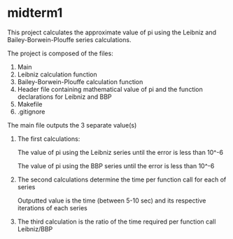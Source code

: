 midterm1
========

This project calculates the approximate value of pi using the Leibniz and Bailey-Borwein-Plouffe series calculations.

The project is composed of the files:

1. Main
2. Leibniz calculation function
3. Bailey-Borwein-Plouffe calculation function
4. Header file containing mathematical value of pi and the function declarations for Leibniz and BBP
5. Makefile
6. .gitignore


The main file outputs the 3 separate value(s)

1. The first calculations:

   The value of pi using the Leibniz series until the error is less than 10^-6
   
   The value of pi using the BBP series until the error is less than 10^-6
2. The second calculations determine the time per function call for each of series
 
   Outputted value is the time (between 5-10 sec) and its respective iterations of each series
3. The third calculation is the ratio of the time required per function call Leibniz/BBP
